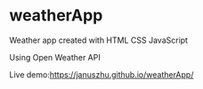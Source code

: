 # weatherApp

Weather app created with HTML CSS JavaScript

Using Open Weather API

Live demo:https://januszhu.github.io/weatherApp/
